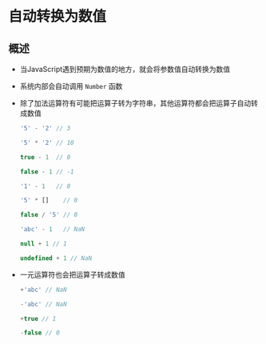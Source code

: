 # 自动转换为数值

## 概述

+ 当JavaScript遇到预期为数值的地方，就会将参数值自动转换为数值

+ 系统内部会自动调用 `Number` 函数

+ 除了加法运算符有可能把运算子转为字符串，其他运算符都会把运算子自动转成数值

  ```js
  '5' - '2' // 3

  '5' * '2' // 10

  true - 1  // 0

  false - 1 // -1

  '1' - 1   // 0

  '5' * []    // 0

  false / '5' // 0

  'abc' - 1   // NaN

  null + 1 // 1

  undefined + 1 // NaN
  ```

+ 一元运算符也会把运算子转成数值

  ```js
  +'abc' // NaN

  -'abc' // NaN

  +true // 1

  -false // 0
  ```

